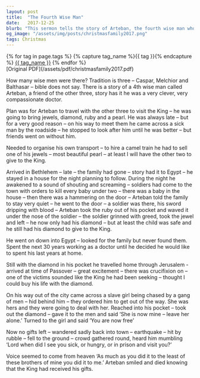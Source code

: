 ```yaml
---
layout: post
title:  "The Fourth Wise Man"
date:   2017-12-25
blurb: "This sermon tells the story of Arteban, the fourth wise man who was always late but for good reasons. He used his gifts, originally intended for the King, to help others in need. He saved a sick man, a baby, and a slave girl, only to realize that in doing so, he had given his gifts to the King."
og_image: "/assets/img/posts/christmasfamily2017.png"
tags: Christmas
---    
```

<div class="tag-pills">
  {% for tag in page.tags %}
    {% capture tag_name %}{{ tag }}{% endcapture %}
    <a href="{{ site.baseurl }}/tag/{{ tag_name | slugify }}" class="tag-pill">{{ tag_name }}</a>
  {% endfor %}
</div>
[Original PDF](/assets/pdf/christmasfamily2017.pdf)

How many wise men were there? Tradition is three – Caspar, Melchior and Balthasar – bible does not say. There is a story of a 4th wise man called Arteban, a friend of the other three, story has it he was a very clever, very compassionate doctor.

Plan was for Arteban to travel with the other three to visit the King – he was going to bring jewels, diamond, ruby and a pearl. He was always late – but for a very good reason – on his way to meet them he came across a sick man by the roadside – he stopped to look after him until he was better – but friends went on without him.

Needed to organise his own transport – to hire a camel train he had to sell one of his jewels – most beautiful pearl – at least I will have the other two to give to the King.

Arrived in Bethlehem – late – the family had gone – story had it to Egypt – he stayed in a house for the night planning to follow. During the night he awakened to a sound of shouting and screaming – soldiers had come to the town with orders to kill every baby under two – there was a baby in the house – then there was a hammering on the door – Arteban told the family to stay very quiet – he went to the door – a soldier was there, his sword dripping with blood – Arteban took the ruby out of his pocket and waved it under the nose of the soldier – the soldier grinned with greed, took the jewel and left – he now only had his diamond – but at least the child was safe and he still had his diamond to give to the King.

He went on down into Egypt – looked for the family but never found them. Spent the next 30 years working as a doctor until he decided he would like to spent his last years at home.

Still with the diamond in his pocket he travelled home through Jerusalem - arrived at time of Passover – great excitement – there was crucifixion on – one of the victims sounded like the King he had been seeking – thought I could buy his life with the diamond.

On his way out of the city came across a slave girl being chased by a gang of men – hid behind him – they ordered him to get out of the way. She was hers and they were going to deal with her. Reached into his pocket – took out the diamond – gave it to the men and said ‘She is now mine – leave her alone.’ Turned to the girl and said ‘You are now free’

Now no gifts left – wandered sadly back into town – earthquake – hit by rubble – fell to the ground – crowd gathered round, heard him mumbling ‘Lord when did I see you sick, or hungry, or in prison and visit you?’

Voice seemed to come from heaven ‘As much as you did it to the least of these brothers of mine you did it to me.’ Arteban smiled and died knowing that the King had received his gifts.
